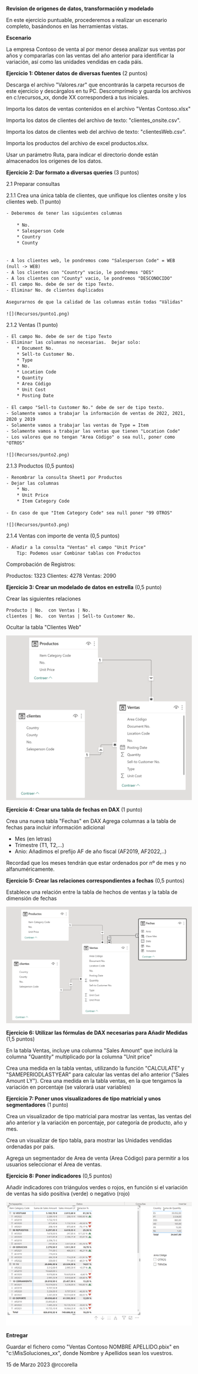 ﻿

**Revision de origenes de datos, transformación y modelado**

En este ejercicio puntuable, procederemos a realizar un escenario completo, basándonos en las herramientas vistas.



**Escenario**

La empresa Contoso de venta al por menor desea analizar sus ventas por años y compararlas con las ventas del año anterior para identificar la variación, así como las unidades vendidas en cada páis.


**Ejercicio 1: Obtener datos de diversas fuentes** (2 puntos)

Descarga el archivo "Valores.rar" que encontrarás la carpeta recursos de este ejercicio y descárgalos en tu PC.  Descomprímelo y guarda los archivos en c:\recursos_xx, donde XX corresponderá a tus iniciales.

Importa los datos de ventas contenidos en el archivo "Ventas Contoso.xlsx"

Importa los datos de clientes del archivo de texto:  "clientes_onsite.csv".

Importa los datos de clientes web del archivo de texto:  "clientesWeb.csv".

Importa los productos del archivo de excel productos.xlsx.

Usar un parámetro Ruta, para indicar el directorio donde están almacenados los origenes de los datos.

**Ejercicio 2: Dar formato a diversas queries** (3 puntos)

2.1 Preparar consultas

2.1.1 Crea una única tabla de clientes, que unifique los clientes onsite y los clientes web.  (1 punto)

    - Deberemos de tener las siguientes columnas
	
		* No.
		* Salesperson Code
		* Country
		* County


	- A los clientes web, le pondremos como "Salesperson Code" = WEB  (null -> WEB)
	- A los clientes con "Country" vacio, le pondremos "DES"
	- A los clientes con "County" vacio, le pondremos "DESCONOCIDO"
	- El campo No. debe de ser de tipo Texto.
	- Eliminar No. de clientes duplicados
	
	Asegurarnos de que la calidad de las columnas están todas "Válidas"
	
	![](Recursos/punto1.png)
	
2.1.2 Ventas (1 punto)

	- El campo No. debe de ser de tipo Texto
	- Eliminar las columnas no necesarias.  Dejar solo:
		* Document No.
		* Sell-to Customer No.
		* Type
		* No.
		* Location Code
		* Quantity
		* Area Código
		* Unit Cost
		* Posting Date
		
	- El campo "Sell-to Customer No." debe de ser de tipo texto.	
	- Solamente vamos a trabajar la información de ventas de 2022, 2021, 2020 y 2019
	- Solamente vamos a trabajar las ventas de Type = Item
	- Solamente vamos a trabajar las ventas que tienen "Location Code"
	- Los valores que no tengan "Area Código" o sea null, poner como "OTROS"
	
	![](Recursos/punto2.png)
		
2.1.3 Productos (0,5 puntos)

	- Renombrar la consulta Sheet1 por Productos
	- Dejar las columnas
	    * No.
		* Unit Price
		* Item Category Code
		
	- En caso de que "Item Category Code" sea null poner "99 OTROS"
	
	![](Recursos/punto3.png)
	
2.1.4 Ventas con importe de venta (0,5 puntos)

	- Añadir a la consulta "Ventas" el campo "Unit Price" 
		Tip: Podemos usar Combinar tablas con Productos

	
Comprobación de Registros:

Productos: 1323
Clientes: 4278
Ventas: 2090




**Ejercicio 3: Crear un modelado de datos en estrella** (0,5 punto)

Crear las siguientes relaciones

	Producto | No.  con Ventas | No.
	clientes | No.  con Ventas | Sell-to Customer No.
	
Ocultar la tabla "Clientes Web"

![](Recursos/punto4.png)

**Ejercicio 4: Crear una tabla de fechas en DAX** (1 punto)

Crea una nueva tabla "Fechas" en DAX
Agrega columnas a la tabla de fechas para incluir información adicional

   - Mes (en letras)
   - Trimestre (T1, T2,...)
   - Anio: Añadimos el prefijo AF de año fiscal (AF2019, AF2022,..) 

Recordad que los meses tendrán que estar ordenados por nº de mes y no alfanuméricamente.

**Ejercicio 5: Crear las relaciones correspondientes a fechas** (0,5 puntos)

Establece una relación entre la tabla de hechos de ventas y la tabla de dimensión de fechas

![](Recursos/punto5.png)

**Ejercicio 6: Utilizar las fórmulas de DAX necesarias para Añadir Medidas** (1,5 puntos)

En la tabla Ventas, incluye una columna "Sales Amount" que incluirá la columna "Quantity" multiplicado por la columna "Unit price"

Crea una medida en la tabla ventas, utilizando la función "CALCULATE" y "SAMEPERIODLASTYEAR" para calcular las ventas del año anterior ("Sales Amount LY").
Crea una medida en la tabla ventas, en la que tengamos la variación en porcentaje (se valorará usar variables)


**Ejercicio 7: Poner unos visualizadores de tipo matricial y unos segmentadores** (1 punto)

Crea un visualizador de tipo matricial para mostrar las ventas, las ventas del año anterior y la variación en porcentaje, por categoría de producto, año y mes.

Crea un visualizar de tipo tabla, para mostrar las Unidades vendidas ordenadas por pais.

Agrega un segmentador de Area de venta (Area Código) para permitir a los usuarios seleccionar el Area de ventas.


**Ejercicio 8: Poner indicadores** (0,5 puntos)

Añadir indicadores con triángulos verdes o rojos, en función si el variación de ventas ha sido positiva (verde) o negativo (rojo)

![](Recursos/resultado.png)


**Entregar**

Guardar el fichero como "Ventas Contoso NOMBRE APELLIDO.pbix" en "c:\MisSoluciones_xx\", donde Nombre y Apellidos sean los vuestros.

 




15 de Marzo 2023        @rccorella
